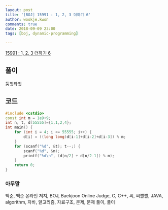 ```yaml
---
layout: post
title: '[BOJ] 15991 : 1, 2, 3 더하기 6'
author: wookje.kwon
comments: true
date: 2018-09-09 23:00
tags: [boj, dynamic-programming]

---
```


[15991 : 1, 2, 3 더하기 6](https://www.acmicpc.net/problem/15991)  

## 풀이

둠칫타칫

## 코드

```cpp
#include <cstdio>
const int m = 1e9+9;
int n, t, d[55555]={1,1,2,4};
int main() {
    for (int i = 4; i <= 55555; i++) {
        d[i] = ((long long)d[i-1]+d[i-2]+d[i-3]) % m;
    }
    for (scanf("%d", &t); t--;) {
        scanf("%d", &n);
        printf("%d\n", (d[n/2] + d[n/2-1]) % m);
    }
    return 0;
}
```

### 아무말  
백준, 백준 온라인 저지, BOJ, Baekjoon Online Judge, C, C++, 씨, 씨쁠쁠, JAVA, algorithm, 자바, 알고리즘, 자료구조, 문제, 문제 풀이, 풀이
